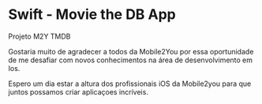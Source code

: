 # Swift - Movie the DB App
Projeto M2Y TMDB

Gostaria muito de agradecer a todos da Mobile2You por essa oportunidade de me desafiar com novos conhecimentos na área de desenvolvimento em Ios.

Espero um dia estar a altura dos profissionais iOS da Mobile2you para que juntos possamos criar aplicaçoes incríveis.


